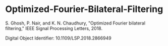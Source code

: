 # Optimized-Fourier-Bilateral-Filtering


S. Ghosh, P. Nair, and K. N. Chaudhury, "Optimized Fourier bilateral filtering," IEEE Signal Processing Letters, 2018.

Digital Object Identifier: 10.1109/LSP.2018.2866949 

